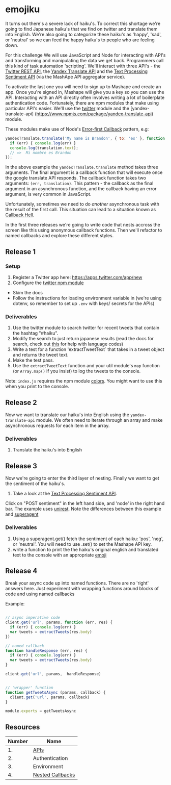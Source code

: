 # emojiku

It turns out there's a severe lack of haiku's. To correct this shortage we're going to find Japanese haiku's that we find on twitter and translate them into English.
We're also going to categorize these haiku's as 'happy', 'sad', or 'neutral' so we can feed the happy haiku's to people who are feeling down.

For this challenge We will use JavaScript and Node for interacting with API's and transforming and manipulating the data we get back. Programmers call this kind of task automation 'scripting'. We'll interact with three API's - the [Twitter REST API](https://dev.twitter.com/rest/public), the [Yandex Translate API](https://tech.yandex.com/translate/) and the [Text Processing Sentiment API](https://market.mashape.com/japerk/text-processing#!documentation) (via the MashApe API aggregator service).

To activate the last one you will need to sign up to Mashape and create an app. Once you're signed in, Mashape will give you a key so you can use the API.
Interacting with an API directly often involves writing a lot of boilerplate authentication code. Fortunately, there are npm modules that make using particular API's easier.
We'll use the [twitter](https://www.npmjs.com/package/twitter) module and the [yandex-translate-api] (https://www.npmjs.com/package/yandex-translate-api) module.


These modules make use of Node's [Error-first Callback](http://thenodeway.io/posts/understanding-error-first-callbacks/) pattern, e.g:

```js
yandexTranslate.translate('My name is Brandon', { to: 'es' }, function (err, translation) {
  if (err) { console.log(err) }
  console.log(translation.text);
  // =>  Mi nombre es Brandon
});
```

In the above example the `yandexTranslate.translate` method takes three arguments. The final argument is a callback function that will execute once the google translate API responds.
The callback function takes two arguments: `(err, translation)`. This pattern - the callback as the final argument in an asynchronous function,
and the callback having an error argument, is very common in JavaScript.

Unfortunately, sometimes we need to do *another* asynchronous task with the result of the first call.
This situation can lead to a situation known as [Callback Hell](http://callbackhell.com/).

In the first three releases we're going to write code that nests accross the screen like this using anonymous callback functions.
Then we'll refactor to named callbacks and explore these different styles.

## Release 1

### Setup

1. Register a Twitter app here: https://apps.twitter.com/app/new
1. Configure the [twitter npm module](https://www.npmjs.com/package/twitter)
  - Skim the docs
  - Follow the instructions for loading environment variable in (we're using dotenv, so remember to set up `.env` with keys/ secrets for the APIs)


### Deliverables

1. Use the twitter module to search twitter for recent tweets that contain the hashtag "#haiku".
1. Modify the search to just return japanese results (read the docs for search, check out [this](https://dev.twitter.com/rest/reference/get/help/languages) for help with language codes)
1. Write a test for a function 'extractTweetText` that takes in a tweet object and returns the tweet text.
1. Make the test pass.
1. Use the `extractTweetText` function and your util module's `map` function (or `Array.map()` if you insist)  to log the tweets to the console.

Note: `index.js` requires the npm module [colors](https://www.npmjs.com/package/colors). You might want to use this when you print to the console.


## Release 2

Now we want to translate our haiku's into English using the `yandex-translate-api` module.
We often need to iterate through an array and make asynchronous requests for each item in the array.

### Deliverables

1. Translate the haiku's into English


## Release 3

Now we're going to enter the third layer of nesting.
Finally we want to get the sentiment of the haiku's. 

1. Take a look at the [Text Processing Sentiment API](https://market.mashape.com/japerk/text-processing#!documentation).

Click on "POST sentiment" in the left hand side, and 'node' in the right hand bar. The example uses [unirest](https://www.npmjs.com/package/unirest). Note the differences between this example and [superagent](https://www.npmjs.com/package/superagent)

### Deliverables

1. Using a superagent.get() fetch the sentiment of each haiku: 'pos', 'neg', or 'neutral'. You will need to use .set() to set the Mashape API key.
1. write a function  to print the the haiku's original english and translated text to the console with an appropriate [emoji](https://www.npmjs.com/package/node-emoji)

## Release 4

Break your async code up into named functions. There are no 'right' answers here. Just experiment with wrapping functions around blocks of code and using named callbacks

Example:

```js

// async imperative code
client.get('url', params, function (err, res) {
  if (err) { console.log(err) }
  var tweets = extractTweets(res.body)
})

// named callback
function handleResponse (err, res) {
  if (err) { console.log(err) }
  var tweets = extractTweets(res.body)
}

client.get('url', params,  handleResponse)


// 'wrapper' function
function getTweetsAsync (params, callback) {
  client.get('url', params, callback)
}

module.exports = getTweetsAsync

```


## Resources

Number | Name
-------|-------------------
1.     | [APIs](https://en.wikipedia.org/wiki/Application_programming_interface)
2.     | Authentication
3.     | Environment
4.     | [Nested Callbacks](http://callbackhell.com/)


